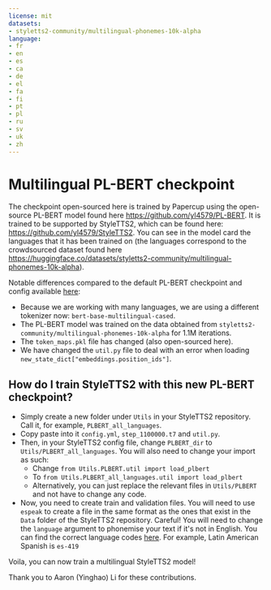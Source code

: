 ```yaml
---
license: mit
datasets:
- styletts2-community/multilingual-phonemes-10k-alpha
language:
- fr
- en
- es
- ca
- de
- el
- fa
- fi
- pt
- pl
- ru
- sv
- uk
- zh
---
```


# Multilingual PL-BERT checkpoint

The checkpoint open-sourced here is trained by Papercup using the open-source PL-BERT model found here https://github.com/yl4579/PL-BERT. It is trained to be supported by StyleTTS2, which can be found here: https://github.com/yl4579/StyleTTS2. You can see in the model card the languages that it has been trained on (the languages correspond to the crowdsourced dataset found here https://huggingface.co/datasets/styletts2-community/multilingual-phonemes-10k-alpha).

Notable differences compared to the default PL-BERT checkpoint and config available [here](https://github.com/yl4579/StyleTTS2/tree/main/Utils/PLBERT):
* Because we are working with many languages, we are using a different tokenizer now: `bert-base-multilingual-cased`.
* The PL-BERT model was trained on the data obtained from `styletts2-community/multilingual-phonemes-10k-alpha` for 1.1M iterations.
* The `token_maps.pkl` file has changed (also open-sourced here).
* We have changed the `util.py` file to deal with an error when loading `new_state_dict["embeddings.position_ids"]`.

## How do I train StyleTTS2 with this new PL-BERT checkpoint?

* Simply create a new folder under `Utils` in your StyleTTS2 repository. Call it, for example, `PLBERT_all_languages`. 
* Copy paste into it `config.yml`, `step_1100000.t7` and `util.py`.
* Then, in your StyleTTS2 config file, change `PLBERT_dir` to `Utils/PLBERT_all_languages`. You will also need to change your import as such:
  * Change `from Utils.PLBERT.util import load_plbert`
  * To `from Utils.PLBERT_all_languages.util import load_plbert`
  * Alternatively, you can just replace the relevant files in `Utils/PLBERT` and not have to change any code.
* Now, you need to create train and validation files. You will need to use `espeak` to create a file in the same format as the ones that exist in the `Data` folder of the StyleTTS2 repository. Careful! You will need to change the `language` argument to phonemise your text if it's not in English. You can find the correct language codes [here](https://github.com/espeak-ng/espeak-ng/blob/master/docs/languages.md). For example, Latin American Spanish is `es-419`

Voila, you can now train a multilingual StyleTTS2 model!

Thank you to Aaron (Yinghao) Li for these contributions.